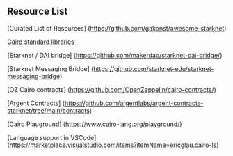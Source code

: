 

## Resource List

[Curated List of Resources]
(https://github.com/gakonst/awesome-starknet)


[Cairo standard libraries](
https://github.com/starkware-libs/cairo-lang/tree/master/src/starkware/cairo/common)

[Starknet / DAI bridge]
(https://github.com/makerdao/starknet-dai-bridge/)

[Starknet Messaging Bridge]
(https://github.com/starknet-edu/starknet-messaging-bridge)

[OZ Cairo contracts]
(https://github.com/OpenZeppelin/cairo-contracts/)

[Argent Contracts]
(https://github.com/argentlabs/argent-contracts-starknet/tree/main/contracts)


[Cairo Plauground]
(https://www.cairo-lang.org/playground/)

[Language support in VSCode]
(https://marketplace.visualstudio.com/items?itemName=ericglau.cairo-ls)
